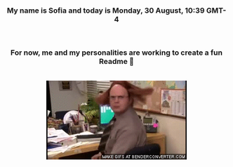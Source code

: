 


<div align="center">
<h3 >My name is Sofia and today is Monday, 30 August, 10:39 GMT-4</h3><br>
<h3 >For now, me and my personalities are working to create a fun Readme 👋
</h3><br>
<img src='img/dwight.gif' alt='working...'/>
</div>
